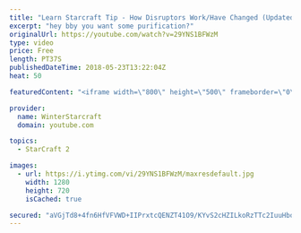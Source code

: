 ```yaml
---
title: "Learn Starcraft Tip - How Disruptors Work/Have Changed (Updated Patch 4.0 2018)"
excerpt: "hey bby you want some purification?"
originalUrl: https://youtube.com/watch?v=29YNS1BFWzM
type: video
price: Free
length: PT37S
publishedDateTime: 2018-05-23T13:22:04Z
heat: 50

featuredContent: "<iframe width=\"800\" height=\"500\" frameborder=\"0\" src=\"https://www.youtube.com/embed/29YNS1BFWzM\" allow=\"accelerometer; autoplay; encrypted-media; gyroscope; picture-in-picture\" allowfullscreen></iframe>"

provider:
  name: WinterStarcraft
  domain: youtube.com

topics:
  - StarCraft 2

images:
  - url: https://i.ytimg.com/vi/29YNS1BFWzM/maxresdefault.jpg
    width: 1280
    height: 720
    isCached: true

secured: "aVGjTd8+4fn6HfVFVWD+IIPrxtcQENZT41O9/KYvS2cHZILkoRzTTc2IuuHbo85w6sdVEsCD+AD4psEE1yJlMgOWCmzfiAW/uwqhe7Q4C+IktnlP5ign65uEkFoS7g+8KH6E4O+LWYc0PxXKvxpVN8emN/lOLC9MYK2vlWW7Sv4EwBV6/CEubHYLOtuXaIThCAjhmiXpno7v7Gf11YpiHvNKxOoJpj4mLCG8egF52N3mUiGG9JDprtHyEqNerqIKAlUZnaZZ84TeAcA3+AHMUawJEF+mnT3drXZ3jlHQlG+F19n62hhY1Pr1RtVYjxT95FzaLrY+yHDRsDAY2YRPbAg+uFvMdoUdwzN23kPHQJKPhN/AehUxhTK0gyjm+7f+77Nm2keLfdNbte1i80F63+XmqNKNn4LeipuNFrdO1Ks=;hecT8SAWXYaA/usw2zDZ1g=="
---
```



